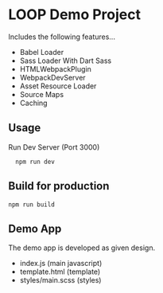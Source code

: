# LOOP Demo Project

Includes the following features...

- Babel Loader
- Sass Loader With Dart Sass
- HTMLWebpackPlugin
- WebpackDevServer
- Asset Resource Loader
- Source Maps
- Caching

## Usage

Run Dev Server (Port 3000)

```
  npm run dev
```

## Build for production

```
npm run build
```

## Demo App

The demo app is developed as given design.

- index.js (main javascript)
- template.html (template)
- styles/main.scss (styles)
